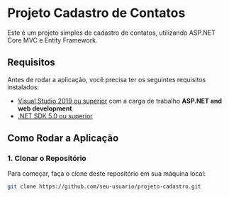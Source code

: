 # Projeto Cadastro de Contatos

Este é um projeto simples de cadastro de contatos, utilizando ASP.NET Core MVC e Entity Framework.

## Requisitos

Antes de rodar a aplicação, você precisa ter os seguintes requisitos instalados:

- [Visual Studio 2019 ou superior](https://visualstudio.microsoft.com/) com a carga de trabalho **ASP.NET and web development**
- [.NET SDK 5.0 ou superior](https://dotnet.microsoft.com/download)

## Como Rodar a Aplicação

### 1. Clonar o Repositório

Para começar, faça o clone deste repositório em sua máquina local:

```bash
git clone https://github.com/seu-usuario/projeto-cadastro.git
